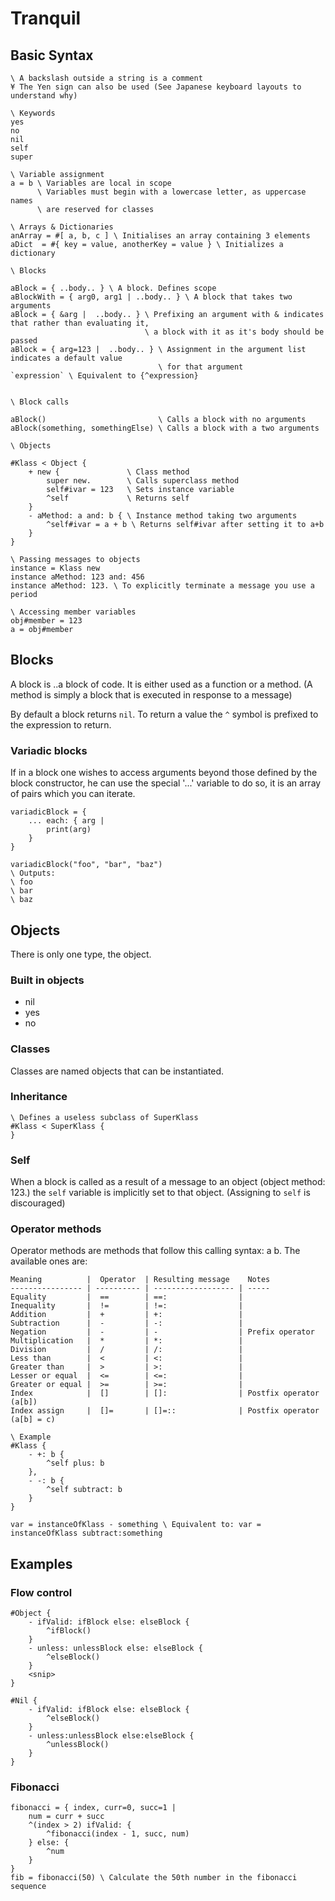 # Tranquil

## Basic Syntax

```
\ A backslash outside a string is a comment 
¥ The Yen sign can also be used (See Japanese keyboard layouts to understand why)

\ Keywords
yes
no
nil
self
super

\ Variable assignment
a = b \ Variables are local in scope
      \ Variables must begin with a lowercase letter, as uppercase names
      \ are reserved for classes

\ Arrays & Dictionaries
anArray = #[ a, b, c ] \ Initialises an array containing 3 elements
aDict  = #{ key = value, anotherKey = value } \ Initializes a dictionary

\ Blocks

aBlock = { ..body.. } \ A block. Defines scope
aBlockWith = { arg0, arg1 | ..body.. } \ A block that takes two arguments
aBlock = { &arg |  ..body.. } \ Prefixing an argument with & indicates that rather than evaluating it,
                              \ a block with it as it's body should be passed
aBlock = { arg=123 |  ..body.. } \ Assignment in the argument list indicates a default value
                                 \ for that argument
`expression` \ Equivalent to {^expression}


\ Block calls

aBlock()                         \ Calls a block with no arguments
aBlock(something, somethingElse) \ Calls a block with a two arguments

\ Objects

#Klass < Object {
	+ new {               \ Class method
		super new.        \ Calls superclass method
		self#ivar = 123   \ Sets instance variable
		^self             \ Returns self
	}
	- aMethod: a and: b { \ Instance method taking two arguments
		^self#ivar = a + b \ Returns self#ivar after setting it to a+b
	}
}

\ Passing messages to objects
instance = Klass new
instance aMethod: 123 and: 456
instance aMethod: 123. \ To explicitly terminate a message you use a period

\ Accessing member variables
obj#member = 123
a = obj#member
```

## Blocks

A block is ..a block of code. It is either used as a function or a method. (A method is simply a block that is executed in response to a message)

By default a block returns `nil`. To return a value the `^` symbol is prefixed to the expression to return.

### Variadic blocks
If in a block one wishes to access arguments beyond those defined by the block constructor, he can use the special '...' variable to do so, it is an array of pairs which you can iterate.

```
variadicBlock = {
	... each: { arg |
		print(arg)
	}
}

variadicBlock("foo", "bar", "baz")
\ Outputs:
\ foo
\ bar
\ baz
```

## Objects

There is only one type, the object.

### Built in objects

* nil
* yes
* no


### Classes
Classes are named objects that can be instantiated.

### Inheritance

```
\ Defines a useless subclass of SuperKlass
#Klass < SuperKlass {
}
```

### Self
When a block is called as a result of a message to an object (object method: 123.) the `self` variable is implicitly set to that object. (Assigning to `self` is discouraged)

### Operator methods

Operator methods are methods that follow this calling syntax: a <operator> b. The available ones are:

```
Meaning          |  Operator  | Resulting message    Notes
---------------- | ---------- | ------------------ | -----
Equality         |  ==        | ==:                |
Inequality       |  !=        | !=:                |
Addition         |  +         | +:                 | 
Subtraction      |  -         | -:                 |
Negation         |  -         | -                  | Prefix operator
Multiplication   |  *         | *:                 | 
Division         |  /         | /:                 | 
Less than        |  <         | <:                 |
Greater than     |  >         | >:                 |
Lesser or equal  |  <=        | <=:                |
Greater or equal |  >=        | >=:                |
Index            |  []        | []:                | Postfix operator (a[b])
Index assign     |  []=       | []=::              | Postfix operator (a[b] = c)

\ Example
#Klass {
	- +: b {
		^self plus: b
	},
	- -: b {
		^self subtract: b
	}
}

var = instanceOfKlass - something \ Equivalent to: var = instanceOfKlass subtract:something
```

## Examples

### Flow control
```
#Object {
	- ifValid: ifBlock else: elseBlock {
		^ifBlock()
	}
	- unless: unlessBlock else: elseBlock {
		^elseBlock()
	}
	<snip>
}

#Nil {
	- ifValid: ifBlock else: elseBlock {
		^elseBlock()
	}
	- unless:unlessBlock else:elseBlock {
		^unlessBlock()
	}
}
```

### Fibonacci
```
fibonacci = { index, curr=0, succ=1 |
	num = curr + succ
	^(index > 2) ifValid: {
		^fibonacci(index - 1, succ, num)
	} else: {
		^num
	}
}
fib = fibonacci(50) \ Calculate the 50th number in the fibonacci sequence
```